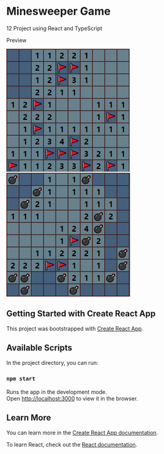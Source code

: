 # Minesweeper Game
12
Project using React and TypeScript 

Preview 

![preview image1](https://raw.githubusercontent.com/kubo550/Minesweeper/master/spaer-previev-1png.png)
![preview image2](https://raw.githubusercontent.com/kubo550/Minesweeper/master/spaer-previev-2png.png)

## Getting Started with Create React App

This project was bootstrapped with [Create React App](https://github.com/facebook/create-react-app).

## Available Scripts

In the project directory, you can run:

### `npm start`

Runs the app in the development mode.\
Open [http://localhost:3000](http://localhost:3000) to view it in the browser.


## Learn More

You can learn more in the [Create React App documentation](https://facebook.github.io/create-react-app/docs/getting-started).

To learn React, check out the [React documentation](https://reactjs.org/).
